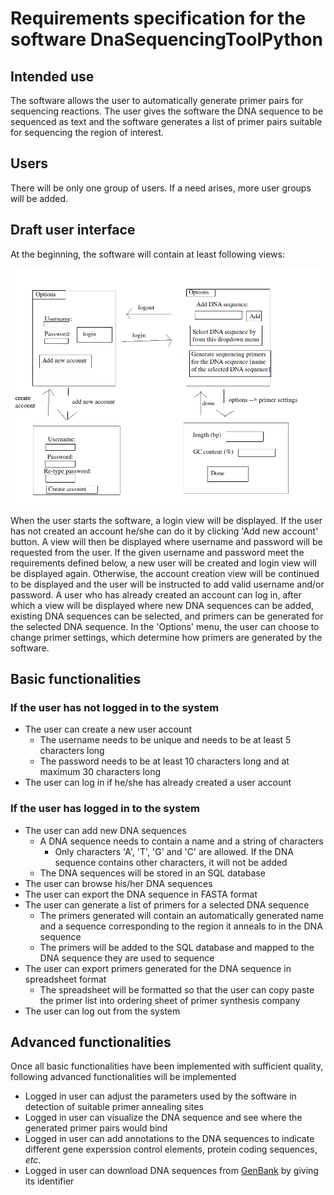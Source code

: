 # Requirements specification for the software DnaSequencingToolPython

## Intended use
The software allows the user to automatically generate primer pairs for sequencing reactions. The user gives the software the DNA sequence to be sequenced as text and the software generates a list of primer pairs suitable for sequencing the region of interest.

## Users
There will be only one group of users. If a need arises, more user groups will be added.

## Draft user interface
At the beginning, the software will contain at least following views:

![image](https://github.com/MattiKannisto/ot-harjoitustyo/blob/master/dokumentaatio/dna_sequencing_tool_python_user_interface_draft)

When the user starts the software, a login view will be displayed. If the user has not created an account he/she can do it by clicking 'Add new account' button. A view will then be displayed where username and password will be requested from the user. If the given username and password meet the requirements defined below, a new user will be created and login view will be displayed again. Otherwise, the account creation view will be continued to be displayed and the user will be instructed to add valid username and/or password. A user who has already created an account can log in, after which a view will be displayed where new DNA sequences can be added, existing DNA sequences can be selected, and primers can be generated for the selected DNA sequence. In the 'Options' menu, the user can choose to change primer settings, which determine how primers are generated by the software.

## Basic functionalities
### If the user has not logged in to the system
- The user can create a new user account
  - The username needs to be unique and needs to be at least 5 characters long
  - The password needs to be at least 10 characters long and at maximum 30 characters long
- The user can log in if he/she has already created a user account

### If the user has logged in to the system
- The user can add new DNA sequences
  - A DNA sequence needs to contain a name and a string of characters
    - Only characters 'A', 'T', 'G' and 'C' are allowed. If the DNA sequence contains other characters, it will not be added
  - The DNA sequences will be stored in an SQL database
- The user can browse his/her DNA sequences
- The user can export the DNA sequence in FASTA format
- The user can generate a list of primers for a selected DNA sequence
  - The primers generated will contain an automatically generated name and a sequence corresponding to the region it anneals to in the DNA sequence
  - The primers will be added to the SQL database and mapped to the DNA sequence they are used to sequence
- The user can export primers generated for the DNA sequence in spreadsheet format
  - The spreadsheet will be formatted so that the user can copy paste the primer list into ordering sheet of primer synthesis company
- The user can log out from the system

## Advanced functionalities
Once all basic functionalities have been implemented with sufficient quality, following advanced functionalities will be implemented
- Logged in user can adjust the parameters used by the software in detection of suitable primer annealing sites
- Logged in user can visualize the DNA sequence and see where the generated primer pairs would bind
- Logged in user can add annotations to the DNA sequences to indicate different gene experssion control elements, protein coding sequences, *etc*.
- Logged in user can download DNA sequences from [GenBank](https://www.ncbi.nlm.nih.gov/genbank/) by giving its identifier
